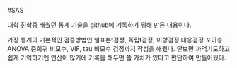 #SAS

대학 진학중 배웠던 통계 기술을 github에 기록하기 위해 만든 내용이다.

가장 통계의 기본적인 검증방법인 
일표본t검정, 독립t검정,
이항검정
대응검정
포아송
ANOVA
중회귀
비모수, VIF, tau 비모수 검정까지 작성을 해뒀다.
안보면 까먹기도하고 쉽게 기억하기엔 연산이 많기에 기록을 해두면 쓸 가치가 있다고 판단하여 만들어뒀다.
